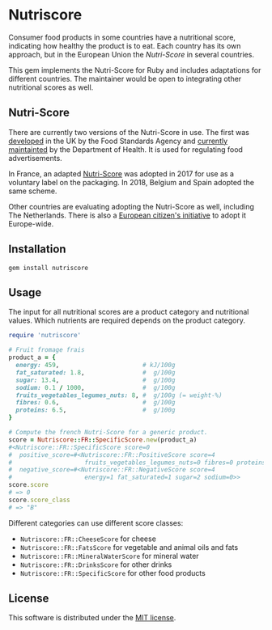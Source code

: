 # Nutriscore

Consumer food products in some countries have a nutritional score, indicating
how healthy the product is to eat. Each country has its own approach, but in
the European Union the _Nutri-Score_ in several countries.

This gem implements the Nutri-Score for Ruby and includes adaptations for different
countries. The maintainer would be open to integrating other nutritional scores as well.

## Nutri-Score

There are currently two versions of the Nutri-Score in use. The first was
[developed](https://www.food.gov.uk/business-guidance/nutrient-profiling-model-for-children)
in the UK by the Food Standards Agency and
[currently maintainted](https://www.gov.uk/government/publications/the-nutrient-profiling-model)
by the Department of Health. It is used for regulating food advertisements.

In France, an adapted
[Nutri-Score](https://www.santepubliquefrance.fr/Sante-publique-France/Nutri-Score)
was adopted in 2017 for use as a voluntary label on the packaging.
In 2018, Belgium and Spain adopted the same scheme.

Other countries are evaluating adopting the Nutri-Score as well, including
The Netherlands. There is also a
[European citizen's initiative](http://ec.europa.eu/citizens-initiative/public/initiatives/ongoing/details/2019/000008)
to adopt it Europe-wide.

## Installation

```
gem install nutriscore
```

## Usage

The input for all nutritional scores are a product category and nutritional values.
Which nutrients are required depends on the product category.

```ruby
require 'nutriscore'

# Fruit fromage frais
product_a = {
  energy: 459,                       # kJ/100g
  fat_saturated: 1.8,                #  g/100g
  sugar: 13.4,                       #  g/100g
  sodium: 0.1 / 1000,                #  g/100g
  fruits_vegetables_legumes_nuts: 8, #  g/100g (= weight-%)
  fibres: 0.6,                       #  g/100g
  proteins: 6.5,                     #  g/100g
}

# Compute the french Nutri-Score for a generic product.
score = Nutriscore::FR::SpecificScore.new(product_a)
#<Nutriscore::FR::SpecificScore score=0
#  positive_score=#<Nutriscore::FR::PositiveScore score=4
#                    fruits_vegetables_legumes_nuts=0 fibres=0 proteins=4>
#  negative_score=#<Nutriscore::FR::NegativeScore score=4
#                    energy=1 fat_saturated=1 sugar=2 sodium=0>>
score.score
# => 0
score.score_class
# => "B"
```

Different categories can use different score classes:
* `Nutriscore::FR::CheeseScore` for cheese
* `Nutriscore::FR::FatsScore` for vegetable and animal oils and fats
* `Nutriscore::FR::MineralWaterScore` for mineral water
* `Nutriscore::FR::DrinksScore` for other drinks
* `Nutriscore::FR::SpecificScore` for other food products

## License

This software is distributed under the [MIT license](LICENSE).
